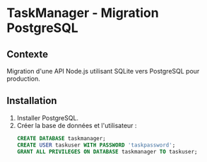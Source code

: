 # TaskManager - Migration PostgreSQL

## Contexte
Migration d'une API Node.js utilisant SQLite vers PostgreSQL pour production.

## Installation
1. Installer PostgreSQL.
2. Créer la base de données et l'utilisateur :
   ```sql
   CREATE DATABASE taskmanager;
   CREATE USER taskuser WITH PASSWORD 'taskpassword';
   GRANT ALL PRIVILEGES ON DATABASE taskmanager TO taskuser;
